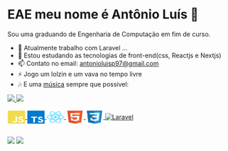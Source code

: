 # EAE meu nome é Antônio Luís 👋

Sou uma graduando de Engenharia de Computação em fim de curso.
- 🔭 Atualmente trabalho com Laravel ...
- 🌱 Estou estudando as tecnologias de front-end(css, Reactjs e Nextjs)
- 📫 Contato no email: antonioluisp97@gmail.com
- ⚡ Jogo um lolzin e um vava no tempo livre
- 🎶 E uma [música](https://open.spotify.com/playlist/15sR5tlN1llAHseFAHqIkB?si=630bbf271cdb4502) sempre que possivel: 

 <div>
  <a href="https://github.com/AntonioLuisP">
  <img height="180em" src="https://github-readme-stats.vercel.app/api?username=AntonioLuisP&show_icons=true&theme=react&include_all_commits=true&count_private=true"/>
  <img height="180em" src="https://github-readme-stats.vercel.app/api/top-langs/?username=AntonioLuisP&layout=compact&langs_count=7&theme=react"/>
</div>

<div style="display: inline_block"><br>
  <img align="center" alt="Js" height="30" width="40" src="https://raw.githubusercontent.com/devicons/devicon/master/icons/javascript/javascript-plain.svg">
  <img align="center" alt="Ts" height="30" width="40" src="https://raw.githubusercontent.com/devicons/devicon/master/icons/typescript/typescript-plain.svg">
  <img align="center" alt="React" height="30" width="40" src="https://raw.githubusercontent.com/devicons/devicon/master/icons/react/react-original.svg">
  <img align="center" alt="HTML" height="30" width="40" src="https://raw.githubusercontent.com/devicons/devicon/master/icons/html5/html5-original.svg">
  <img align="center" alt="CSS" height="30" width="40" src="https://raw.githubusercontent.com/devicons/devicon/master/icons/css3/css3-original.svg">
  <img align="center" alt="Laravel" height="30" width="40" src="https://cdn.jsdelivr.net/gh/devicons/devicon/icons/laravel/laravel-plain.svg">
</div>
  
  ##
 
<div> 
  <a href = "mailto:antonioluisp97@gmail.com"><img src="https://img.shields.io/badge/-Gmail-%23333?style=for-the-badge&logo=gmail&logoColor=white" target="_blank"></a>
  <a href="https://www.linkedin.com/in/antonio-luis-junior/" target="_blank"><img src="https://img.shields.io/badge/-LinkedIn-%230077B5?style=for-the-badge&logo=linkedin&logoColor=white" target="_blank"></a> 
 
</div>
